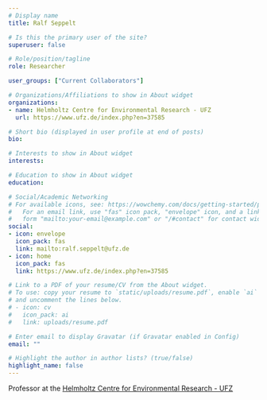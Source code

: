 ```yaml
---
# Display name
title: Ralf Seppelt

# Is this the primary user of the site?
superuser: false

# Role/position/tagline
role: Researcher

user_groups: ["Current Collaborators"]

# Organizations/Affiliations to show in About widget
organizations:
- name: Helmholtz Centre for Environmental Research - UFZ
  url: https://www.ufz.de/index.php?en=37585

# Short bio (displayed in user profile at end of posts)
bio:

# Interests to show in About widget
interests:

# Education to show in About widget
education:

# Social/Academic Networking
# For available icons, see: https://wowchemy.com/docs/getting-started/page-builder/#icons
#   For an email link, use "fas" icon pack, "envelope" icon, and a link in the
#   form "mailto:your-email@example.com" or "/#contact" for contact widget.
social:
- icon: envelope
  icon_pack: fas
  link: mailto:ralf.seppelt@ufz.de
- icon: home
  icon_pack: fas
  link: https://www.ufz.de/index.php?en=37585

# Link to a PDF of your resume/CV from the About widget.
# To use: copy your resume to `static/uploads/resume.pdf`, enable `ai` icons in `params.toml`,
# and uncomment the lines below.
# - icon: cv
#   icon_pack: ai
#   link: uploads/resume.pdf

# Enter email to display Gravatar (if Gravatar enabled in Config)
email: ""

# Highlight the author in author lists? (true/false)
highlight_name: false
---
```


Professor at the [Helmholtz Centre for Environmental Research - UFZ](https://www.ufz.de/index.php?en=37585)